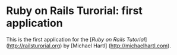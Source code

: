 # Ruby on Rails Turorial: first application

This is the first application for the 
[*Ruby on Rails Tutorial*] (http://railsturorial.org)
by [Michael Hartl] (http://michaelhartl.com).
